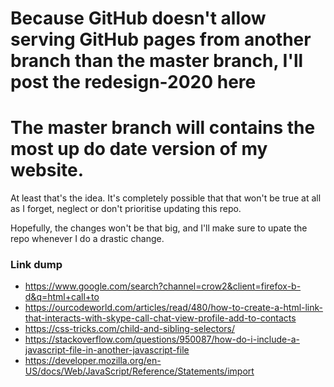 # Because GitHub doesn't allow serving GitHub pages from another branch than the master branch, I'll post the redesign-2020 here

# The master branch **will** contains the most up do date version of my website.

At least that's the idea. It's completely possible that that won't be true at all as I forget, neglect or don't prioritise updating this repo. 

Hopefully, the changes won't be that big, and I'll make sure to upate the repo whenever I do a drastic change.


### Link dump

* https://www.google.com/search?channel=crow2&client=firefox-b-d&q=html+call+to
* https://ourcodeworld.com/articles/read/480/how-to-create-a-html-link-that-interacts-with-skype-call-chat-view-profile-add-to-contacts
* https://css-tricks.com/child-and-sibling-selectors/
* https://stackoverflow.com/questions/950087/how-do-i-include-a-javascript-file-in-another-javascript-file
* https://developer.mozilla.org/en-US/docs/Web/JavaScript/Reference/Statements/import
